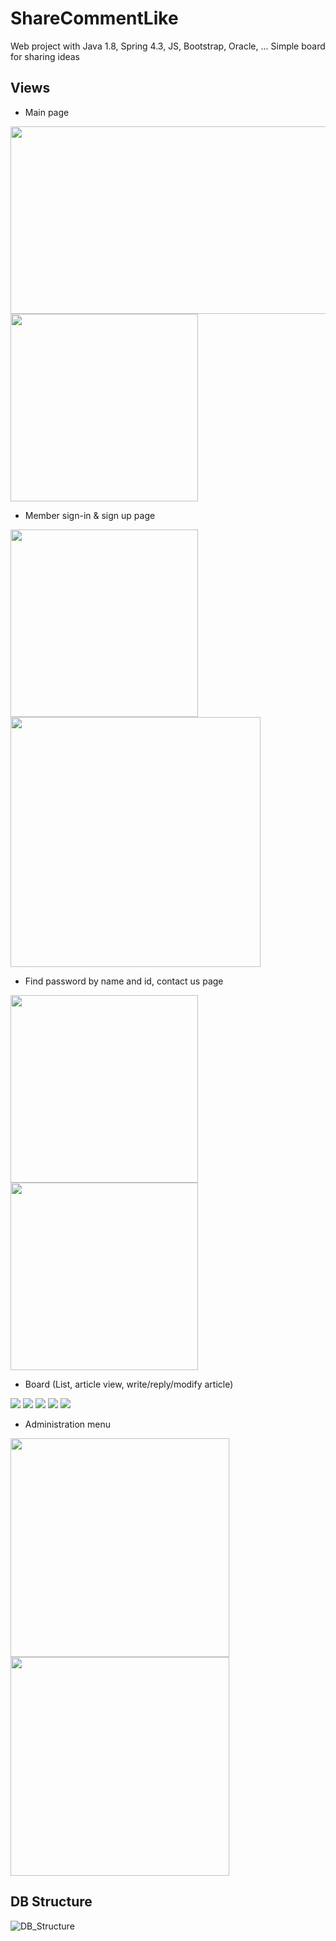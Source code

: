 # ShareCommentLike
Web project with Java 1.8, Spring 4.3, JS, Bootstrap, Oracle, ...
Simple board for sharing ideas


## Views

* Main page

<img src="https://user-images.githubusercontent.com/42129707/106534571-bf2df980-6537-11eb-8fb3-3c6ff519433b.png" width="600px" height="300px">  <img src="https://user-images.githubusercontent.com/42129707/106534588-c7863480-6537-11eb-986d-120f61797330.png" height="300px">


* Member sign-in & sign up page

<img src="https://user-images.githubusercontent.com/42129707/106534601-cf45d900-6537-11eb-9f18-fd34d4cef274.png" width="300px">  <img src="https://user-images.githubusercontent.com/42129707/106534627-dd93f500-6537-11eb-91df-3e4accca217c.png" width="400px">

* Find password by name and id, contact us page

<img src="https://user-images.githubusercontent.com/42129707/106534637-e2f13f80-6537-11eb-86b6-8bf79d8492c8.png" width="300px">  <img src="https://user-images.githubusercontent.com/42129707/106534644-e8e72080-6537-11eb-8be2-39e6adb2b08e.png" width="300px">

* Board (List, article view, write/reply/modify article)

<img src="https://user-images.githubusercontent.com/42129707/106534660-f00e2e80-6537-11eb-814c-c67456ad2bb9.png">  <img src="https://user-images.githubusercontent.com/42129707/106534691-fd2b1d80-6537-11eb-8fd1-6fdcfb48a0bf.png">
<img src="https://user-images.githubusercontent.com/42129707/106534707-061bef00-6538-11eb-852b-341ebb315e14.png">  <img src="https://user-images.githubusercontent.com/42129707/106535838-74fa4780-653a-11eb-8af3-162d35ae14a4.png">  <img src="https://user-images.githubusercontent.com/42129707/106535848-7b88bf00-653a-11eb-8d45-f094989f3b4f.png">

* Administration menu

<img src="https://user-images.githubusercontent.com/42129707/106534744-18962880-6538-11eb-8228-c0f05a28e1e7.png" width="350px">
<img src="https://user-images.githubusercontent.com/42129707/106534746-1a5fec00-6538-11eb-8941-55149925154e.png" width="350px">

## DB Structure

![DB_Structure](https://user-images.githubusercontent.com/42129707/106534718-0b793980-6538-11eb-9735-b6e483c6ce04.png)

